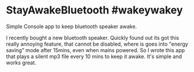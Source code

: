 # StayAwakeBluetooth #wakeywakey 
Simple Console app to keep bluetooth speaker awake.

I recently bought a new bluetooth speaker.  Quickly found out its got this really annoying feature, that cannot be disabled, where is goes into "energy saving" mode after 15mins, even when mains powered.
So I wrote this app that plays a silent mp3 file every 10 mins to keep it awake.
It's simple and works great.
